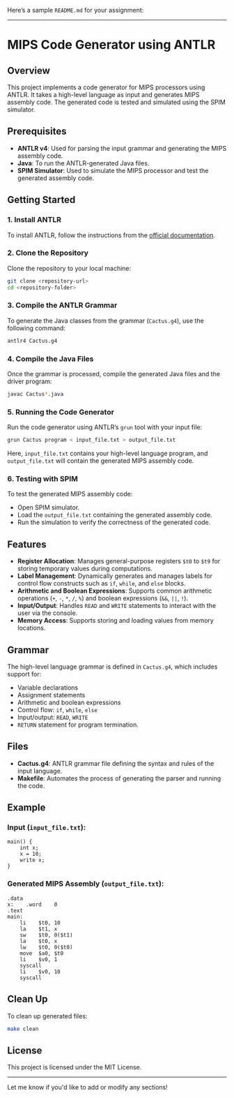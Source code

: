 Here’s a sample `README.md` for your assignment:

---

# MIPS Code Generator using ANTLR

## Overview
This project implements a code generator for MIPS processors using ANTLR. It takes a high-level language as input and generates MIPS assembly code. The generated code is tested and simulated using the SPIM simulator.

## Prerequisites
- **ANTLR v4**: Used for parsing the input grammar and generating the MIPS assembly code.
- **Java**: To run the ANTLR-generated Java files.
- **SPIM Simulator**: Used to simulate the MIPS processor and test the generated assembly code.

## Getting Started

### 1. Install ANTLR
To install ANTLR, follow the instructions from the [official documentation](https://www.antlr.org/).

### 2. Clone the Repository
Clone the repository to your local machine:
```bash
git clone <repository-url>
cd <repository-folder>
```

### 3. Compile the ANTLR Grammar
To generate the Java classes from the grammar (`Cactus.g4`), use the following command:
```bash
antlr4 Cactus.g4
```

### 4. Compile the Java Files
Once the grammar is processed, compile the generated Java files and the driver program:
```bash
javac Cactus*.java
```

### 5. Running the Code Generator
Run the code generator using ANTLR’s `grun` tool with your input file:
```bash
grun Cactus program < input_file.txt > output_file.txt
```
Here, `input_file.txt` contains your high-level language program, and `output_file.txt` will contain the generated MIPS assembly code.

### 6. Testing with SPIM
To test the generated MIPS assembly code:
- Open SPIM simulator.
- Load the `output_file.txt` containing the generated assembly code.
- Run the simulation to verify the correctness of the generated code.

## Features
- **Register Allocation**: Manages general-purpose registers `$t0` to `$t9` for storing temporary values during computations.
- **Label Management**: Dynamically generates and manages labels for control flow constructs such as `if`, `while`, and `else` blocks.
- **Arithmetic and Boolean Expressions**: Supports common arithmetic operations (`+`, `-`, `*`, `/`, `%`) and boolean expressions (`&&`, `||`, `!`).
- **Input/Output**: Handles `READ` and `WRITE` statements to interact with the user via the console.
- **Memory Access**: Supports storing and loading values from memory locations.

## Grammar
The high-level language grammar is defined in `Cactus.g4`, which includes support for:
- Variable declarations
- Assignment statements
- Arithmetic and boolean expressions
- Control flow: `if`, `while`, `else`
- Input/output: `READ`, `WRITE`
- `RETURN` statement for program termination.

## Files
- **Cactus.g4**: ANTLR grammar file defining the syntax and rules of the input language.
- **Makefile**: Automates the process of generating the parser and running the code.

## Example

### Input (`input_file.txt`):
```
main() {
    int x;
    x = 10;
    write x;
}
```

### Generated MIPS Assembly (`output_file.txt`):
```
.data
x:    .word    0
.text
main:
    li    $t0, 10
    la    $t1, x
    sw    $t0, 0($t1)
    la    $t0, x
    lw    $t0, 0($t0)
    move  $a0, $t0
    li    $v0, 1
    syscall
    li    $v0, 10
    syscall
```

## Clean Up
To clean up generated files:
```bash
make clean
```

## License
This project is licensed under the MIT License.

---

Let me know if you'd like to add or modify any sections!
